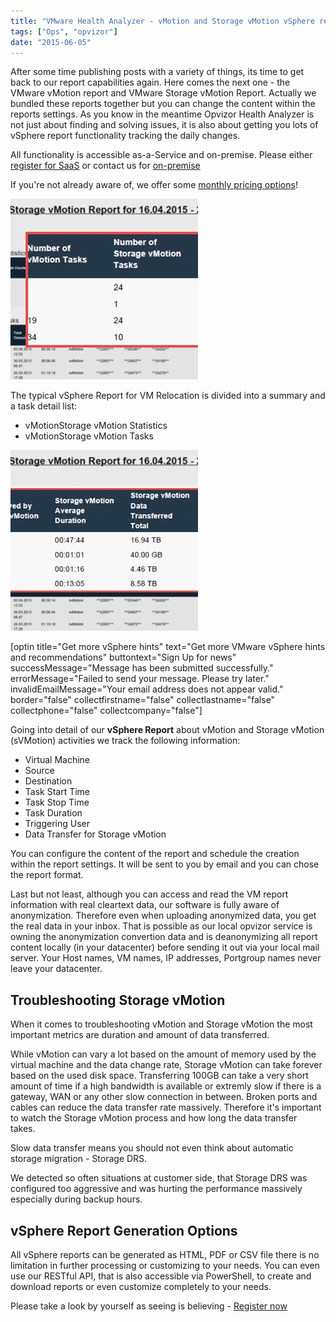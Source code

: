 ```yaml
---
title: "VMware Health Analyzer - vMotion and Storage vMotion vSphere report"
tags: ["Ops", "opvizor"]
date: "2015-06-05"
---
```


After some time publishing posts with a variety of things, its time to get back to our report capabilities again. Here comes the next one - the VMware vMotion report and VMware Storage vMotion Report. Actually we bundled these reports together but you can change the content within the reports settings. As you know in the meantime Opvizor Health Analyzer is not just about finding and solving issues, it is also about getting you lots of vSphere report functionality tracking the daily changes.

All functionality is accessible as-a-Service and on-premise. Please either [register for SaaS](https://www.opvizor.com/register "register for SaaS") or contact us for [on-premise](http://try.opvizor.com/onpremise "on-premise")

If you're not already aware of, we offer some [monthly pricing options](https://www.opvizor.com/editions/ "monthly pricing options")!

![vSphere Report - vMotion statistics](/images/blog/wpid-vmotion_report-300x289.jpg)

The typical vSphere Report for VM Relocation is divided into a summary and a task detail list:

- vMotionStorage vMotion Statistics
- vMotionStorage vMotion Tasks

![vSphere Report - svMotion statistics](/images/blog/wpid-svmotion_report-300x289.jpg)

\[optin title="Get more vSphere hints" text="Get more VMware vSphere hints and recommendations" buttontext="Sign Up for news" successMessage="Message has been submitted successfully." errorMessage="Failed to send your message. Please try later." invalidEmailMessage="Your email address does not appear valid." border="false" collectfirstname="false" collectlastname="false" collectphone="false" collectcompany="false"\]

Going into detail of our **vSphere Report** about vMotion and Storage vMotion (sVMotion) activities we track the following information:

- Virtual Machine
- Source
- Destination
- Task Start Time
- Task Stop Time
- Task Duration
- Triggering User
- Data Transfer for Storage vMotion

You can configure the content of the report and schedule the creation within the report settings. It will be sent to you by email and you can chose the report format.

Last but not least, although you can access and read the VM report information with real cleartext data, our software is fully aware of anonymization. Therefore even when uploading anonymized data, you get the real data in your inbox. That is possible as our local opvizor service is owning the anonymization convertion data and is deanonymizing all report content locally (in your datacenter) before sending it out via your local mail server. Your Host names, VM names, IP addresses, Portgroup names never leave your datacenter.

## Troubleshooting Storage vMotion

When it comes to troubleshooting vMotion and Storage vMotion the most important metrics are duration and amount of data transferred.

While vMotion can vary a lot based on the amount of memory used by the virtual machine and the data change rate, Storage vMotion can take forever based on the used disk space. Transferring 100GB can take a very short amount of time if a high bandwidth is available or extremly slow if there is a gateway, WAN or any other slow connection in between. Broken ports and cables can reduce the data transfer rate massively. Therefore it's important to watch the Storage vMotion process and how long the data transfer takes. 

Slow data transfer means you should not even think about automatic storage migration - Storage DRS. 

We detected so often situations at customer side, that Storage DRS was configured too aggressive and was hurting the performance massively especially during backup hours.

## vSphere Report Generation Options

All vSphere reports can be generated as HTML, PDF or CSV file there is no limitation in further processing or customizing to your needs. You can even use our RESTful API, that is also accessible via PowerShell, to create and download reports or even customize completely to your needs.

Please take a look by yourself as seeing is believing - [Register now](https://www.opvizor.com/register "Register now")
